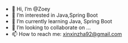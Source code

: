 - 👋 Hi, I’m @Zoey
- 👀 I’m interested in Java,Spring Boot
- 🌱 I’m currently learning Java, Spring Boot
- 💞️ I’m looking to collaborate on ...
- 📫 How to reach me: xinxinzha92@gmail.com

<!---
ZoeyZhaXin/ZoeyZhaXin is a ✨ special ✨ repository because its `README.md` (this file) appears on your GitHub profile.
You can click the Preview link to take a look at your changes.
--->
